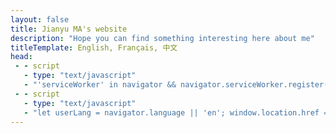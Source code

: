 ```yaml
---
layout: false
title: Jianyu MA's website
description: "Hope you can find something interesting here about me"
titleTemplate: English, Français, 中文
head:
 - - script
   - type: "text/javascript"
   - "'serviceWorker' in navigator && navigator.serviceWorker.register('/sw.js', { scope: '/' })"
 - - script
   - type: "text/javascript"
   - "let userLang = navigator.language || 'en'; window.location.href = `/${userLang.substring(0, 2)}/`"
---
```

